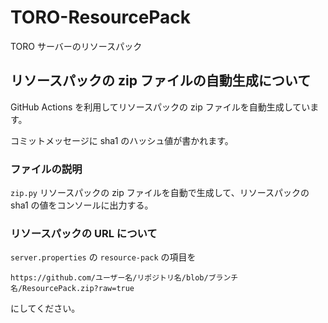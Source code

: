 # TORO-ResourcePack

TORO サーバーのリソースパック

## リソースパックの zip ファイルの自動生成について

GitHub Actions を利用してリソースパックの zip ファイルを自動生成しています。

コミットメッセージに sha1 のハッシュ値が書かれます。

### ファイルの説明

`zip.py` リソースパックの zip ファイルを自動で生成して、リソースパックの sha1 の値をコンソールに出力する。

### リソースパックの URL について

`server.properties` の `resource-pack` の項目を

```url
https://github.com/ユーザー名/リポジトリ名/blob/ブランチ名/ResourcePack.zip?raw=true
```

にしてください。
